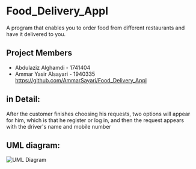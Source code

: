 
# Food_Delivery_Appl
A program that enables you to order food from different restaurants and have it delivered to you.

## Project Members
- Abdulaziz Alghamdi - 1741404
- Ammar Yasir Alsayari - 1940335
https://github.com/AmmarSayari/Food_Delivery_Appl

## in Detail:
After the customer finishes choosing his requests, two options will appear for him, which is that he register or log in, and then the request appears with the driver's name and mobile number

## UML diagram:
![UML Diagram](https://user-images.githubusercontent.com/108232364/201764031-6803c93f-03c4-4e22-a1bd-716ae44eaeae.png)

